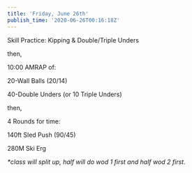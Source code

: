 ```yaml
---
title: 'Friday, June 26th'
publish_time: '2020-06-26T00:16:18Z'
---
```


Skill Practice: Kipping & Double/Triple Unders

then,

10:00 AMRAP of:

20-Wall Balls (20/14)

40-Double Unders (or 10 Triple Unders)

then,

4 Rounds for time:

140ft Sled Push (90/45)

280M Ski Erg

*\*class will split up, half will do wod 1 first and half wod 2 first.*
